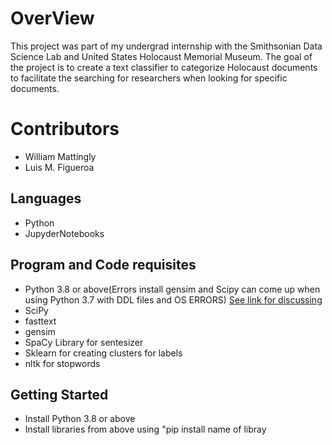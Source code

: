 # OverView

This project was part of my undergrad internship with the Smithsonian Data Science Lab and United States Holocaust Memorial Museum. The goal of the project is to create a text classifier to categorize Holocaust documents to facilitate the searching for researchers  when looking for specific documents.

# Contributors
* William Mattingly 
* Luis M. Figueroa 

## Languages
* Python 
* JupyderNotebooks


## Program and Code requisites 
* Python 3.8 or above(Errors install gensim and Scipy can come up when using Python 3.7 with DDL files and OS ERRORS) [See link for discussing](https://github.com/scipy/scipy/issues/11826) 
* SciPy 
* fasttext
* gensim
* SpaCy Library for sentesizer 
* Sklearn for creating clusters for labels
* nltk for stopwords


## Getting Started
* Install Python 3.8 or above
* Install libraries from above using "pip install name of libray